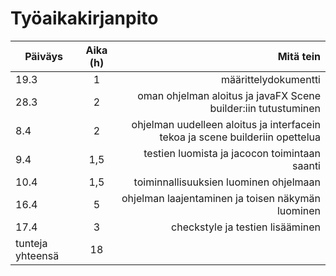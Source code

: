 # Työaikakirjanpito


| Päiväys       | Aika (h)      | Mitä tein |
| ------------- |:-------------:| -----------------------------:|
| 19.3          | 1             |määrittelydokumentti           |
| 28.3          | 2             |oman ohjelman aloitus ja javaFX Scene builder:iin tutustuminen          |
| 8.4          | 2             |ohjelman uudelleen aloitus ja interfacein tekoa ja scene builderiin opettelua           |
| 9.4          | 1,5             |testien luomista ja jacocon toimintaan saanti           |
| 10.4          | 1,5             |toiminnallisuuksien luominen ohjelmaan            |
| 16.4          | 5            |ohjelman laajentaminen ja toisen näkymän luominen           |
| 17.4          | 3            |checkstyle ja testien lisääminen            |
| tunteja yhteensä | 18             |           |
